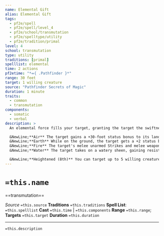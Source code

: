 ```yaml
---
name: Elemental Gift
alias: Elemental Gift
tags:
  - pf2e/spell
  - pf2e/spell/level_4
  - pf2e/school/transmutation
  - pf2e/spelltype/utility
  - pf2e/tradition/primal
level: 4
school: transmutation
type: utility
traditions: [primal]
spelllist: elemental
time: 2 actions
pf2etime: "*⬺{ .Pathfinder }*"
range: 30 feet
target: 1 willing creature
source: "Pathfinder Secrets of Magic"
duration: 1 minute
traits:
  - common
  - transmutation
components:
  - somatic
  - verbal
description: >
  An elemental force fills your target, granting the target the swiftness of air, the ruggedness of earth, the sting of fire, or the flexibility of water, depending on which element you choose. Choose an element when you Cast the Spell. The target gains the benefit of that element as described below, and this spell gains that trait's element.

  &NewLine;**Air** The target gains a +30-foot status bonus to its land Speed and gains a fly Speed equal to its land Speed without the status bonus.
  &NewLine;**Earth** While on the ground, the target gets a +2 status bonus to Fortitude and Reflex saves against effects that would Shove or Trip it, and to saves against effects that would attempt to knock it prone. In addition, the ground adjacent to the target is difficult terrain, and the difficult terrain moves with the target, though the target ignores this difficult terrain with its own movement.
  &NewLine;**Fire** The target's melee unarmed Strikes and melee weapon Strikes deal 1d6 persistent fire damage on a hit.
  &NewLine;**Water** The target takes on a watery sheen, gaining resistance 5 to fire and a swim Speed equal to its land Speed.

  &NewLine;**Heightened (8th)** You can target up to 5 willing creatures.
---
```

# `=this.name`
==transmutation==

*Source* `=this.source`
**Traditions** `=this.traditions`
**Spell List**: `=this.spelllist`
**Cast** `=this.time` | `=this.components`
**Range** `=this.range`; **Targets** `=this.target`
**Duration** `=this.duration`

***
`=this.description`